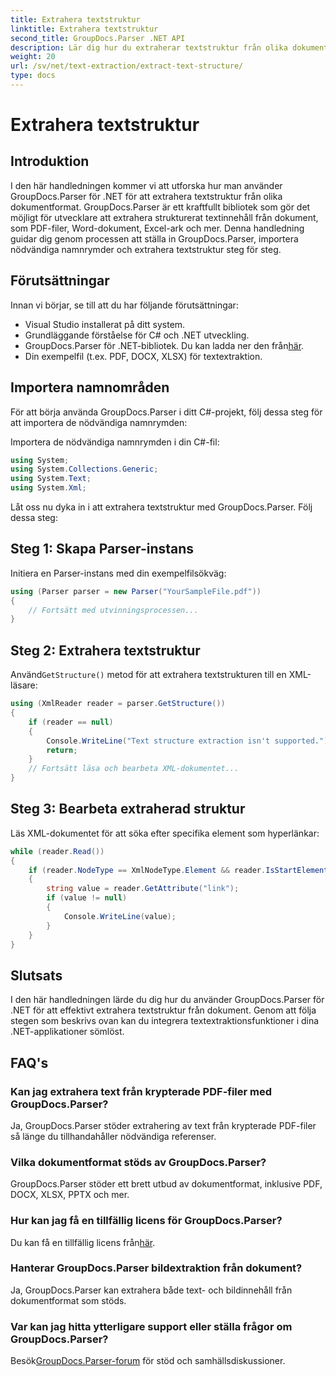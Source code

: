 ```yaml
---
title: Extrahera textstruktur
linktitle: Extrahera textstruktur
second_title: GroupDocs.Parser .NET API
description: Lär dig hur du extraherar textstruktur från olika dokumentformat med GroupDocs.Parser för .NET. En steg-för-steg handledning med kodexempel.
weight: 20
url: /sv/net/text-extraction/extract-text-structure/
type: docs
---
```

# Extrahera textstruktur

## Introduktion
I den här handledningen kommer vi att utforska hur man använder GroupDocs.Parser för .NET för att extrahera textstruktur från olika dokumentformat. GroupDocs.Parser är ett kraftfullt bibliotek som gör det möjligt för utvecklare att extrahera strukturerat textinnehåll från dokument, som PDF-filer, Word-dokument, Excel-ark och mer. Denna handledning guidar dig genom processen att ställa in GroupDocs.Parser, importera nödvändiga namnrymder och extrahera textstruktur steg för steg.
## Förutsättningar
Innan vi börjar, se till att du har följande förutsättningar:
- Visual Studio installerat på ditt system.
- Grundläggande förståelse för C# och .NET utveckling.
-  GroupDocs.Parser för .NET-bibliotek. Du kan ladda ner den från[här](https://releases.groupdocs.com/parser/net/).
- Din exempelfil (t.ex. PDF, DOCX, XLSX) för textextraktion.
## Importera namnområden
För att börja använda GroupDocs.Parser i ditt C#-projekt, följ dessa steg för att importera de nödvändiga namnrymden:

Importera de nödvändiga namnrymden i din C#-fil:
```csharp
using System;
using System.Collections.Generic;
using System.Text;
using System.Xml;
```
Låt oss nu dyka in i att extrahera textstruktur med GroupDocs.Parser. Följ dessa steg:
## Steg 1: Skapa Parser-instans
Initiera en Parser-instans med din exempelfilsökväg:
```csharp
using (Parser parser = new Parser("YourSampleFile.pdf"))
{
    // Fortsätt med utvinningsprocessen...
}
```
## Steg 2: Extrahera textstruktur
 Använd`GetStructure()` metod för att extrahera textstrukturen till en XML-läsare:
```csharp
using (XmlReader reader = parser.GetStructure())
{
    if (reader == null)
    {
        Console.WriteLine("Text structure extraction isn't supported.");
        return;
    }
    // Fortsätt läsa och bearbeta XML-dokumentet...
}
```
## Steg 3: Bearbeta extraherad struktur
Läs XML-dokumentet för att söka efter specifika element som hyperlänkar:
```csharp
while (reader.Read())
{
    if (reader.NodeType == XmlNodeType.Element && reader.IsStartElement() && reader.Name.ToLowerInvariant() == "hyperlink")
    {
        string value = reader.GetAttribute("link");
        if (value != null)
        {
            Console.WriteLine(value);
        }
    }
}
```
## Slutsats
I den här handledningen lärde du dig hur du använder GroupDocs.Parser för .NET för att effektivt extrahera textstruktur från dokument. Genom att följa stegen som beskrivs ovan kan du integrera textextraktionsfunktioner i dina .NET-applikationer sömlöst.

## FAQ's
### Kan jag extrahera text från krypterade PDF-filer med GroupDocs.Parser?
Ja, GroupDocs.Parser stöder extrahering av text från krypterade PDF-filer så länge du tillhandahåller nödvändiga referenser.
### Vilka dokumentformat stöds av GroupDocs.Parser?
GroupDocs.Parser stöder ett brett utbud av dokumentformat, inklusive PDF, DOCX, XLSX, PPTX och mer.
### Hur kan jag få en tillfällig licens för GroupDocs.Parser?
 Du kan få en tillfällig licens från[här](https://purchase.groupdocs.com/temporary-license/).
### Hanterar GroupDocs.Parser bildextraktion från dokument?
Ja, GroupDocs.Parser kan extrahera både text- och bildinnehåll från dokumentformat som stöds.
### Var kan jag hitta ytterligare support eller ställa frågor om GroupDocs.Parser?
 Besök[GroupDocs.Parser-forum](https://forum.groupdocs.com/c/parser/17) för stöd och samhällsdiskussioner.